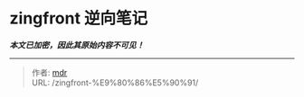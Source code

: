 # zingfront 逆向笔记

***本文已加密，因此其原始内容不可见！***

---

> 作者: [mdr](https://github.com/mdr668)  
> URL: /zingfront-%E9%80%86%E5%90%91/  

